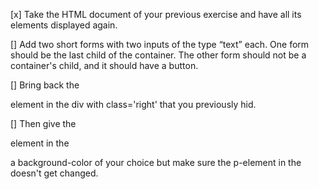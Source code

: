 
[x] Take the HTML document of your previous exercise and have all its
elements displayed again.

[] Add two short forms with two inputs of the type “text” each. One form
should be the last child of the container. The other form should not be a
container's child, and it should have a button.

[] Bring back the <p> element in the div with class='right' that you
previously hid.

[] Then give the <p> element in the <div id='third'> a background-color of
your choice but make sure the p-element in the <div id='fifth'> doesn't get
changed.

